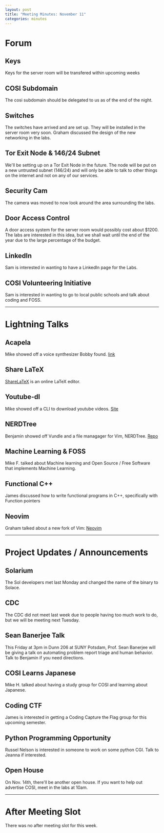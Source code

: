 ```yaml
---
layout: post
title: "Meeting Minutes: November 11"
categories: minutes
---
```


# Forum

## Keys
Keys for the server room will be transfered within upcoming weeks

## COSI Subdomain
The cosi subdomain should be delegated to us as of the end of the night.

## Switches
The switches have arrived and are set up. They will be installed in the
server room very soon. Graham discussed the design of the new networking in
the labs.

## Tor Exit Node & 146/24 Subnet
We'll be setting up on a Tor Exit Node in the future. The node will be put on
a new untrusted subnet (146/24) and will only be able to talk to other things
on the internet and not on any of our services.

## Security Cam
The camera was moved to now look around the area surrounding the labs.

## Door Access Control
A door access system for the server room would possibly cost about $1200. The
labs are interested in this idea, but we shall wait until the end of the year
due to the large percentage of the budget.

## LinkedIn
Sam is interested in wanting to have a LinkedIn page for the Labs.

## COSI Volunteering Initiative
Sam is interested in wanting to go to local public schools and talk about coding and
FOSS.

---

# Lightning Talks

## Acapela
Mike showed off a voice synthesizer Bobby found. [link](http://www.acapela-group.com/)

## Share LaTeX
[ShareLaTeX](https://www.sharelatex.com/) is an online LaTeX editor.

## Youtube-dl
Mike showed off a CLI to download youtube videos. [Site](https://rg3.github.io/youtube-dl/)

## NERDTree
Benjamin showed off Vundle and a file managager for Vim, NERDTree. [Repo](https://github.com/scrooloose/nerdtree/)

## Machine Learning & FOSS
Mike F. talked about Machine learning and Open Source / Free Software that implements Machine Learning.

## Functional C++
James discussed how to write functional programs in C++, specifically with Function pointers

## Neovim
Graham talked about a new fork of Vim: [Neovim](https://neovim.io/)

---

# Project Updates / Announcements

## Solarium
The Sol developers met last Monday and changed the name of the binary to Solace.

## CDC
The CDC did not meet last week due to people having too much work to do, but we
will be meeting next Tuesday.

## Sean Banerjee Talk
This Friday at 3pm in Dunn 206 at SUNY Potsdam, Prof. Sean Banerjee will be giving
a talk on automating problem report triage and human behavior. Talk to Benjamin if
you need directions.

## COSI Learns Japanese
Mike H. talked about having a study group for COSI and learning about Japanese.

## Coding CTF
James is interested in getting a Coding Capture the Flag group for this upcoming semester.

## Python Programming Opportunity
Russel Nelson is interested in someone to work on some python CGI. Talk to
Jeanna if interested.

## Open House
On Nov. 14th, there'll be another open house. If you want to help out advertise
COSI, meet in the labs at 10am.

---

# After Meeting Slot
There was no after meeting slot for this week.
